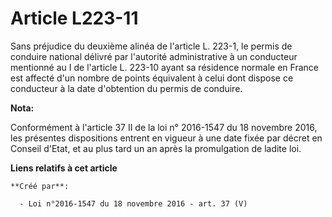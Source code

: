 # Article L223-11

Sans préjudice du deuxième alinéa de l'article L. 223-1, le permis de conduire national délivré par l'autorité administrative
à un conducteur mentionné au I de l'article L. 223-10 ayant sa résidence normale en France est affecté d'un nombre de points
équivalent à celui dont dispose ce conducteur à la date d'obtention du permis de conduire.

**Nota:**

Conformément à l'article 37 II de la loi n° 2016-1547 du 18 novembre 2016, les présentes dispositions entrent en vigueur à
une date fixée par décret en Conseil d'Etat, et au plus tard un an après la promulgation de ladite loi.

**Liens relatifs à cet article**

	**Créé par**:

	  - Loi n°2016-1547 du 18 novembre 2016 - art. 37 (V)
